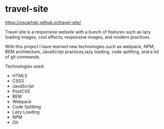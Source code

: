 # travel-site
https://oscarhdc.github.io/travel-site/

Travel site is a responsive website with a bunch of features such as lazy loading images, cool effects, responsive images, and modern practices.

With this project I have learned new technologies such as webpack, NPM, BEM architecture, JavaScript practices,lazy loading, code splitting, and a lot of git commands.

Technologies used:
  - HTML5
  - CSS3
  - JavaScript
  - PostCSS
  - BEM
  - Webpack
  - Code Splitting
  - Lazy Loading
  - NPM
  - Git
  
